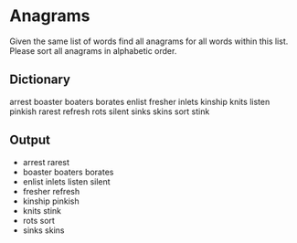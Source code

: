 # Anagrams #

Given the same list of words find all anagrams for all words within this list.
Please sort all anagrams in alphabetic order.

## Dictionary ##
arrest
boaster
boaters
borates
enlist
fresher
inlets
kinship
knits
listen
pinkish
rarest
refresh
rots
silent
sinks
skins
sort
stink

## Output ##

* arrest rarest
* boaster boaters borates
* enlist inlets listen silent
* fresher refresh
* kinship pinkish
* knits stink
* rots sort
* sinks skins
